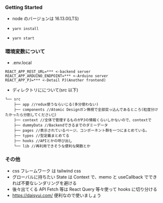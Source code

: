 ### Getting Started

- node のバージョンは 16.13.0(LTS)

- `yarn install`
- `yarn start`

### 環境変数について

- .env.local

```
REACT_APP_REST_URL=*** <-backend server
REACT_APP_ARDUINO_ENDPOINT=*** <-Arduino server
REACT_APP_PJ=*** <-Detail PJ(Another frontend)
```

- ディレクトリにについて(src 以下)

```
└── src
    ├── app //redux使うならいじる(多分使わない)
    ├── components //Atomic Designガン無視で全部突っ込んであるところ(粒度分けたかったら分割してください🙏)
    ├── context //全体で管理するものがPJの情報くらいしかないので、contextで
    ├── dummyData //Backendできるまでのダミーデータ
    ├── pages //表示されているページ、コンポーネント群を一つにまとめている。
    ├── types //型定義まとめてる
    ├── hooks //APIとかの呼び出し
    └── lib //再利用できそうな便利な関数とか
```

### その他

- css フレームワーク は tailwind css
- グローバルに持ちたい State は Context で、memo と useCallback でできれば不要なレンダリングを避ける
- 後々出てくる API Fetch 等は React Query 等々使って hooks に切り分ける
- https://daisyui.com/ 便利なので使いましょう

